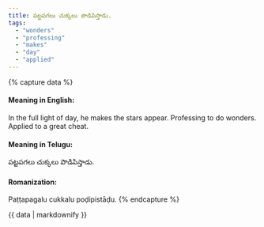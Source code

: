 ```yaml
---
title: పట్టపగలు చుక్కలు పొడిపిస్తాడు.
tags:
  - "wonders"
  - "professing"
  - "makes"
  - "day"
  - "applied"
---
```


{% capture data %}
#### Meaning in English:
In the full light of day, he makes the stars appear.
Professing to do wonders. Applied to a great cheat.

#### Meaning in Telugu:
పట్టపగలు చుక్కలు పొడిపిస్తాడు.

#### Romanization:
Paṭṭapagalu cukkalu poḍipistāḍu.
{% endcapture %}

{{ data | markdownify }}

